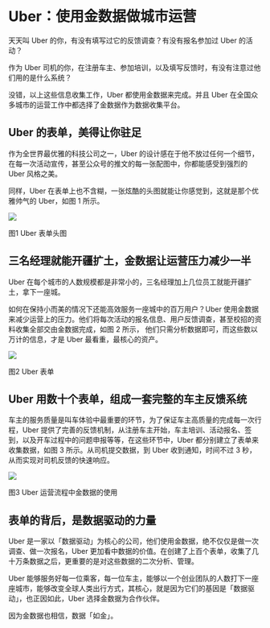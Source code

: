 # Uber：使用金数据做城市运营

天天叫 Uber 的你，有没有填写过它的反馈调查？有没有报名参加过 Uber 的活动？

作为 Uber 司机的你，在注册车主、参加培训，以及填写反馈时，有没有注意过他们用的是什么系统？

没错，以上这些信息收集工作，Uber 都使用金数据来完成。并且 Uber 在全国众多城市的运营工作中都选择了金数据作为数据收集平台。

## Uber 的表单，美得让你驻足

作为全世界最优雅的科技公司之一，Uber 的设计感在于他不放过任何一个细节，在每一次活动宣传，甚至公众号的推文的每一张配图中，你都能感受到强烈的 Uber 风格之美。

同样，Uber 在表单上也不含糊，一张炫酷的头图就能让你感觉到，这就是那个优雅帅气的 Uber，如图 1 所示。

![](http://mmbiz.qpic.cn/mmbiz/3xSOlqCbovsX2yWtGqSDFasAHYYTeNKiaCKiad0diaiafL2RZy6OhQrMZRe9tzN7oMjr2Liako1vllmYlcJNButIC7Q/0?wx_fmt=gif&&wxfrom=5&wx_lazy=1)

图1 Uber 表单头图

## 三名经理就能开疆扩土，金数据让运营压力减少一半

Uber 在每个城市的人数规模都是非常小的，三名经理加上几位员工就能开疆扩土，拿下一座城。

如何在保持小而美的情况下还能高效服务一座城中的百万用户？Uber 使用金数据来减少运营上的压力。他们将每次活动的报名信息、用户反馈调查，甚至校招的资料收集全部交由金数据完成，如图 2 所示， 他们只需分析数据即可，而这些数以万计的信息，才是 Uber 最看重，最核心的资产。

![](http://mmbiz.qpic.cn/mmbiz/3xSOlqCbovsX2yWtGqSDFasAHYYTeNKiaTplM72Su8XvBQwE0JZoBnDUIZonXtq2bhkUluICLR9YJX6sFy0N17A/640?wx_fmt=png&&wxfrom=5&wx_lazy=1)

图2 Uber 表单

## Uber 用数十个表单，组成一套完整的车主反馈系统

车主的服务质量是叫车体验中最重要的环节，为了保证车主高质量的完成每一次行程，Uber 提供了完善的反馈机制，从注册车主开始，车主培训、活动报名、签到，以及开车过程中的问题申报等等，在这些环节中，Uber 都分别建立了表单来收集数据，如图 3 所示。从司机提交数据，到 Uber 收到通知，时间不过 3 秒，从而实现对司机反馈的快速响应。

![](http://mmbiz.qpic.cn/mmbiz/3xSOlqCbovsX2yWtGqSDFasAHYYTeNKiaKZXMmJ9sZibRqqmhyW2rJPIwVSG35Seg0SVe856CeSz6yPwdBSdLcpw/640?wx_fmt=png&&wxfrom=5&wx_lazy=1)

图3 Uber 运营流程中金数据的使用

## 表单的背后，是数据驱动的力量

Uber 是一家以「数据驱动」为核心的公司，他们使用金数据，绝不仅仅是做一次调查、做一次报名，Uber 更加看中数据的价值。在创建了上百个表单，收集了几十万条数据之后，更重要的是对这些数据的二次分析、管理。

Uber 能够服务好每一位乘客，每一位车主，能够以一个创业团队的人数打下一座座城市，能够改变全球人类出行方式，其核心，就是因为它们的基因是「数据驱动」，也正因如此，Uber 选择金数据为合作伙伴。

因为金数据也相信，数据「如金」。

